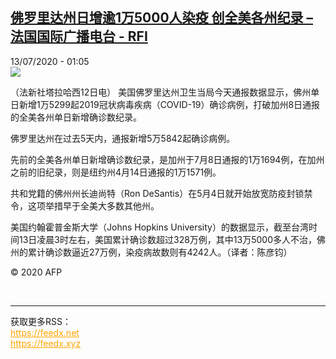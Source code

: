 <!--1594598167000-->
[佛罗里达州日增逾1万5000人染疫 创全美各州纪录 – 法国国际广播电台 - RFI](http://www.rfi.fr//cn/contenu/20200713-%E4%BD%9B%E7%BD%97%E9%87%8C%E8%BE%BE%E5%B7%9E%E6%97%A5%E5%A2%9E%E9%80%BE1%E4%B8%875000%E4%BA%BA%E6%9F%93%E7%96%AB-%E5%88%9B%E5%85%A8%E7%BE%8E%E5%90%84%E5%B7%9E%E7%BA%AA%E5%BD%95)
------

<div>13/07/2020 - 01:05</div><img src="https://s.rfi.fr/media/display/c167d59a-c497-11ea-9356-005056bff430/w:310/p:16x9/int0002b.200713070502.jpg"><div class="t-content__body u-clearfix"><div class="m-interstitial"></div><p>（法新社塔拉哈西12日电）    美国佛罗里达州卫生当局今天通报数据显示，佛州单日新增1万5299起2019冠状病毒疾病（COVID-19）确诊病例，打破加州8日通报的全美各州单日新增确诊数纪录。</p><p>    佛罗里达州在过去5天内，通报新增5万5842起确诊病例。</p><p>    先前的全美各州单日新增确诊数纪录，是加州于7月8日通报的1万1694例，在加州之前的旧纪录，则是纽约州4月14日通报的1万1571例。</p><p>    共和党籍的佛州州长迪尚特（Ron DeSantis）在5月4日就开始放宽防疫封锁禁令，这项举措早于全美大多数其他州。</p><p>    美国约翰霍普金斯大学（Johns Hopkins University）的数据显示，截至台湾时间13日凌晨3时左右，美国累计确诊数超过328万例，其中13万5000多人不治，佛州的累计确诊数逼近27万例，染疫病故数则有4242人。（译者：陈彦钧）</p><p class="t-copyright">© 2020 AFP</p>        </div><br><hr><div>获取更多RSS：<br><a href="https://feedx.net" style="color:orange" target="_blank">https://feedx.net</a> <br><a href="https://feedx.xyz" style="color:orange" target="_blank">https://feedx.xyz</a><br></div>
